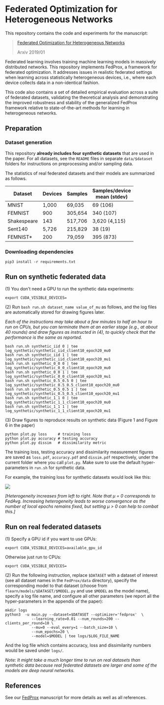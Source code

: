 # Federated Optimization for Heterogeneous Networks

This repository contains the code and experiments for the manuscript:

> [Federated Optimization for Heterogeneous Networks](https://arxiv.org/abs/1812.06127)
> 
> Arxiv 2019/01


Federated learning involves training machine learning models in massively distributed networks.  This repository implements FedProx, a framework for federated optimization. It addresses issues in realistic federated settings when learning across statistically heterogeneous devices, i.e., where each device collects data in a non-identical fashion. 

This code also contains a set of detailed empirical evaluation across a suite of federated datasets, validating the theoretical analysis and demonstrating the improved robustness and stability of the generalized FedProx framework relative to state-of-the-art methods for learning in heterogeneous networks.

## Preparation

### Dataset generation

This repository **already includes four synthetic datasets** that are used in the paper. For all datasets, see the `README` files in separate `data/$dataset` folders for instructions on preprocessing and/or sampling data.

The statistics of real federated datasets and their models are summarized as follows.

<center>

| Dataset       | Devices         | Samples|Samples/device <br> mean (stdev) |
| ------------- |-------------| -----| ---|
| MNIST      | 1,000 | 69,035 | 69 (106)| 
| FEMNIST     | 900      |   305,654 | 340 (107)|
| Shakespeare | 143    |    517,706 | 3,620 (4,115)|
| Sent140| 5,726      |    215,829 | 38 (19)|
| FEMNIST* |200    |   79,059 | 395 (873)|

</center>

### Downloading dependencies

```
pip3 install -r requirements.txt  
```

## Run on synthetic federated data 

(1) You don't need a GPU to run the synthetic data experiments:

```
export CUDA_VISIBLE_DEVICES=
```

(2) Run `bash run.sh dataset_name value_of_mu` as follows, and the log files are automatically stored for drawing figures later.

*Each of the instructions may take about a few minutes to half an hour to run on CPUs, but you can terminate them at an earlier stage (e.g., at about 40 rounds) and draw figures as instructed in (4), to quickly check that the performance is the same as reported.*

```
bash run.sh synthetic_iid 0 | tee log_synthetic/synthetic_iid_client10_epoch20_mu0
bash run.sh synthetic_iid 1 | tee log_synthetic/synthetic_iid_client10_epoch20_mu1
bash run.sh synthetic_0_0 0 | tee log_synthetic/synthetic_0_0_client10_epoch20_mu0
bash run.sh synthetic_0_0 1 | tee log_synthetic/synthetic_0_0_client10_epoch20_mu1
bash run.sh synthetic_0.5_0.5 0 | tee log_synthetic/synthetic_0.5_0.5_client10_epoch20_mu0
bash run.sh synthetic_0.5_0.5 1 | tee log_synthetic/synthetic_0.5_0.5_client10_epoch20_mu1
bash run.sh synthetic_1_1 0 | tee log_synthetic/synthetic_1_1_client10_epoch20_mu0
bash run.sh synthetic_1_1 1 | tee log_synthetic/synthetic_1_1_client10_epoch20_mu1
```

(3) Draw figures to reproduce results on synthetic data (Figure 1 and Figure 6 in the paper)

```
python plot.py loss     # training loss
python plot.py accuracy # testing accuracy
python plot.py dissim   # dissimilarity metric

```


The training loss, testing accuracy and dissimilarity measurement figures are saved as `loss.pdf`, `accuracy.pdf` and `dissim.pdf` respectively, under the current folder where you call `plot.py`. Make sure to use the default hyper-parameters in `run.sh` for synthetic data. 

For example, the training loss for synthetic datasets would look like this:


![](https://user-images.githubusercontent.com/14993256/52826183-dbf06e80-308d-11e9-9e12-508c3c0a26bf.png)

*[Heterogeneity increases from left to right. Note that μ = 0 corresponds to FedAvg. Increasing heterogeneity leads to worse convergence as the number of local epochs remains fixed, but setting μ > 0 can help to combat this.]*

## Run on real federated datasets

(1) Specify a GPU id if you want to use GPUs:

```
export CUDA_VISIBLE_DEVICES=available_gpu_id
```
Otherwise just run to CPUs:

```
export CUDA_VISIBLE_DEVICES=
```

(2) Run the following instruction, replace `$DATASET` with a dataset of interest (see all dataset names in the `FedProx/data` directory), specify the corresponding model to that dataset (choose from `flearn/models/$DATASET/$MODEL.py` and use `$MODEL` as the model name), specify a log file name, and configure all other parameters (we report all the hyper-parameters in the appendix of the paper):

```
mkdir logs
python3  -u main.py --dataset=$DATASET --optimizer='fedprox'  \
            --learning_rate=0.01 --num_rounds=200 --clients_per_round=10 \
            --mu=0 --eval_every=1 --batch_size=10 \
            --num_epochs=20 \
            --model=$MODEL | tee logs/$LOG_FILE_NAME 
```

And the log file which contains accuracy, loss and dissimilarity numbers would be saved under `logs/`.

*Note: It might take a much longer time to run on real datasets than synthetic data because real federated datasets are larger and some of the models are deep neural networks.*


## References
See our [FedProx](https://arxiv.org/abs/1812.06127)  manuscript for more details as well as all references.